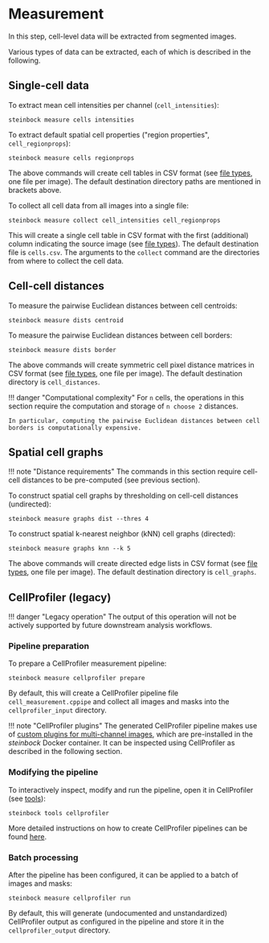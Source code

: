 # Measurement

In this step, cell-level data will be extracted from segmented images.

Various types of data can be extracted, each of which is described in the following.

## Single-cell data

To extract mean cell intensities per channel (`cell_intensities`):

    steinbock measure cells intensities

To extract default spatial cell properties ("region properties", `cell_regionprops`):

    steinbock measure cells regionprops

The above commands will create cell tables in CSV format (see [file types](../specs/file-types.md#single-cell-data), one file per image). The default destination directory paths are mentioned in brackets above.

To collect all cell data from all images into a single file:

    steinbock measure collect cell_intensities cell_regionprops

This will create a single cell table in CSV format with the first (additional) column indicating the source image (see [file types](../specs/file-types.md#single-cell-data)). The default destination file is `cells.csv`. The arguments to the `collect` command are the directories from where to collect the cell data.

## Cell-cell distances

To measure the pairwise Euclidean distances between cell centroids:

    steinbock measure dists centroid

To measure the pairwise Euclidean distances between cell borders:

    steinbock measure dists border

The above commands will create symmetric cell pixel distance matrices in CSV format (see [file types](../specs/file-types.md#cell-cell-distances), one file per image). The default destination directory is `cell_distances`.

!!! danger "Computational complexity"
    For `n` cells, the operations in this section require the computation and storage of `n choose 2` distances.

    In particular, computing the pairwise Euclidean distances between cell borders is computationally expensive.

## Spatial cell graphs

!!! note "Distance requirements"
    The commands in this section require cell-cell distances to be pre-computed (see previous section).

To construct spatial cell graphs by thresholding on cell-cell distances (undirected):

    steinbock measure graphs dist --thres 4

To construct spatial k-nearest neighbor (kNN) cell graphs (directed):

    steinbock measure graphs knn --k 5

The above commands will create directed edge lists in CSV format (see [file types](../specs/file-types.md#spatial-cell-graphs), one file per image). The default destination directory is `cell_graphs`.

## CellProfiler (legacy)

!!! danger "Legacy operation"
    The output of this operation will not be actively supported by future downstream analysis workflows.

### Pipeline preparation

To prepare a CellProfiler measurement pipeline:

    steinbock measure cellprofiler prepare

By default, this will create a CellProfiler pipeline file `cell_measurement.cppipe` and collect all images and masks into the `cellprofiler_input` directory.

!!! note "CellProfiler plugins"
    The generated CellProfiler pipeline makes use of [custom plugins for multi-channel images](https://github.com/BodenmillerGroup/ImcPluginsCP), which are pre-installed in the *steinbock* Docker container. It can be inspected using CellProfiler as described in the following section.

### Modifying the pipeline

To interactively inspect, modify and run the pipeline, open it in CellProfiler (see [tools](tools.md#cellprofiler)):

    steinbock tools cellprofiler

More detailed instructions on how to create CellProfiler pipelines can be found [here](https://cellprofiler-manual.s3.amazonaws.com/CellProfiler-4.1.3/help/pipelines_building.html).

### Batch processing

After the pipeline has been configured, it can be applied to a batch of images and masks:

    steinbock measure cellprofiler run

By default, this will generate (undocumented and unstandardized) CellProfiler output as configured in the pipeline and store it in the `cellprofiler_output` directory.